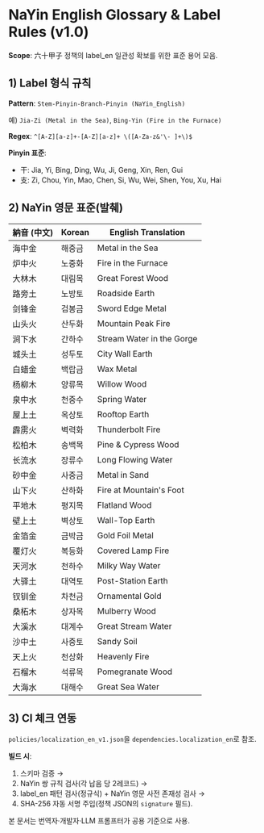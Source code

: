 # NaYin English Glossary & Label Rules (v1.0)

**Scope**: 六十甲子 정책의 label_en 일관성 확보를 위한 표준 용어 모음.

## 1) Label 형식 규칙

**Pattern**: `Stem-Pinyin-Branch-Pinyin (NaYin_English)`

예) `Jia-Zi (Metal in the Sea)`, `Bing-Yin (Fire in the Furnace)`

**Regex**: `^[A-Z][a-z]+-[A-Z][a-z]+ \([A-Za-z&'\- ]+\)$`

**Pinyin 표준**:
- 干: Jia, Yi, Bing, Ding, Wu, Ji, Geng, Xin, Ren, Gui
- 支: Zi, Chou, Yin, Mao, Chen, Si, Wu, Wei, Shen, You, Xu, Hai

## 2) NaYin 영문 표준(발췌)

| 納音 (中文) | Korean | English Translation |
|-----------|--------|---------------------|
| 海中金 | 해중금 | Metal in the Sea |
| 炉中火 | 노중화 | Fire in the Furnace |
| 大林木 | 대림목 | Great Forest Wood |
| 路旁土 | 노방토 | Roadside Earth |
| 剑锋金 | 검봉금 | Sword Edge Metal |
| 山头火 | 산두화 | Mountain Peak Fire |
| 涧下水 | 간하수 | Stream Water in the Gorge |
| 城头土 | 성두토 | City Wall Earth |
| 白蜡金 | 백랍금 | Wax Metal |
| 杨柳木 | 양류목 | Willow Wood |
| 泉中水 | 천중수 | Spring Water |
| 屋上土 | 옥상토 | Rooftop Earth |
| 霹雳火 | 벽력화 | Thunderbolt Fire |
| 松柏木 | 송백목 | Pine & Cypress Wood |
| 长流水 | 장류수 | Long Flowing Water |
| 砂中金 | 사중금 | Metal in Sand |
| 山下火 | 산하화 | Fire at Mountain's Foot |
| 平地木 | 평지목 | Flatland Wood |
| 壁上土 | 벽상토 | Wall-Top Earth |
| 金箔金 | 금박금 | Gold Foil Metal |
| 覆灯火 | 복등화 | Covered Lamp Fire |
| 天河水 | 천하수 | Milky Way Water |
| 大驿土 | 대역토 | Post-Station Earth |
| 钗钏金 | 차천금 | Ornamental Gold |
| 桑柘木 | 상자목 | Mulberry Wood |
| 大溪水 | 대계수 | Great Stream Water |
| 沙中土 | 사중토 | Sandy Soil |
| 天上火 | 천상화 | Heavenly Fire |
| 石榴木 | 석류목 | Pomegranate Wood |
| 大海水 | 대해수 | Great Sea Water |

## 3) CI 체크 연동

`policies/localization_en_v1.json`을 `dependencies.localization_en`로 참조.

**빌드 시**:
1. 스키마 검증 →
2. NaYin 쌍 규칙 검사(각 납음 당 2레코드) →
3. label_en 패턴 검사(정규식) + NaYin 영문 사전 존재성 검사 →
4. SHA-256 자동 서명 주입(정책 JSON의 `signature` 필드).

본 문서는 번역자·개발자·LLM 프롬프터가 공용 기준으로 사용.
